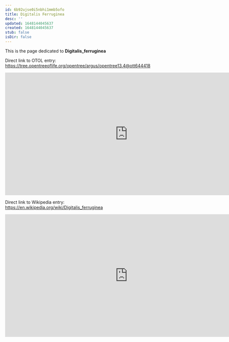 ```yaml
---
id: 6b92ujse0i5nbhi1mmb5ofo
title: Digitalis Ferruginea
desc: ''
updated: 1648144045637
created: 1648144045637
stub: false
isDir: false
---
```

This is the page dedicated to **Digitalis_ferruginea**


Direct link to OTOL entry: https://tree.opentreeoflife.org/opentree/argus/opentree13.4@ott644418



<html>
    <body>
    <iframe src="https://tree.opentreeoflife.org/opentree/argus/opentree13.4@ott644418"
    width="800" height="400" frameborder="0" allowfullscreen> </iframe>
    </body>
</html>
    


Direct link to Wikipedia entry: https://en.wikipedia.org/wiki/Digitalis_ferruginea



<html>
    <body>
    <iframe src="https://en.wikipedia.org/wiki/Digitalis_ferruginea"
    width="800" height="400" frameborder="0" allowfullscreen> </iframe>
    </body>
</html>
    
